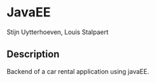 # JavaEE
Stijn Uytterhoeven, Louis Stalpaert

## Description
Backend of a car rental application using javaEE. 
